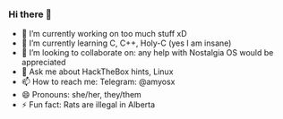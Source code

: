### Hi there 👋

- 🔭 I’m currently working on too much stuff xD
- 🌱 I’m currently learning C, C++, Holy-C (yes I am insane)
- 👯 I’m looking to collaborate on: any help with Nostalgia OS would be appreciated
- 💬 Ask me about HackTheBox hints, Linux
- 📫 How to reach me: Telegram: @amyosx
- 😄 Pronouns: she/her, they/them
- ⚡ Fun fact: Rats are illegal in Alberta

<!--
**00p513-dev/00p513-dev** is a ✨ _special_ ✨ repository because its `README.md` (this file) appears on your GitHub profile.

Here are some ideas to get you started:

- 🔭 I’m currently working on ...
- 🌱 I’m currently learning ...
- 👯 I’m looking to collaborate on ...
- 🤔 I’m looking for help with ...
- 💬 Ask me about ...
- 📫 How to reach me: ...
- 😄 Pronouns: ...
- ⚡ Fun fact: ...
-->
